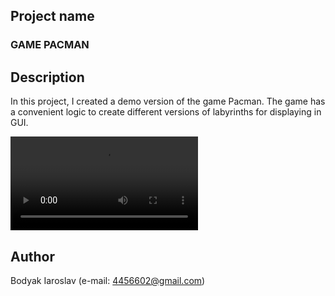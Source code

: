 ## Project name
### GAME PACMAN

## Description
In this project, I created a demo version of the game Pacman. The game has a convenient logic to create different 
versions of labyrinths for displaying in GUI.


![alt text](https://github.com/Ray-ParkerDEV/Game-project-PACMAN/blob/master/src/resources/video/PACMAN%2027-Jan-19%204_10_04%20PM.mp4)
## Author
Bodyak Iaroslav (e-mail: [4456602@gmail.com](mailto:4456602@gmail.com))




